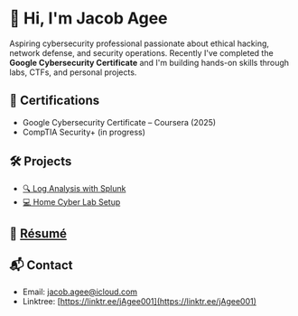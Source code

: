 # 👋 Hi, I'm Jacob Agee
Aspiring cybersecurity professional passionate about ethical hacking, network defense, and security operations. Recently I've completed the **Google Cybersecurity Certificate** and I'm building hands-on skills through labs, CTFs, and personal projects.

## 🔐 Certifications
- Google Cybersecurity Certificate – Coursera (2025)
- CompTIA Security+ (in progress)

## 🛠 Projects
- [🔍 Log Analysis with Splunk](./projects/project-1-log-analysis/)
- [💻 Home Cyber Lab Setup](./projects/project-2-home-lab/)

## 📄 [Résumé](./resume/resume.pdf)

## 📬 Contact
- Email: jacob.agee@icloud.com
- Linktree: [https://linktr.ee/jAgee001](https://linktr.ee/jAgee001)
